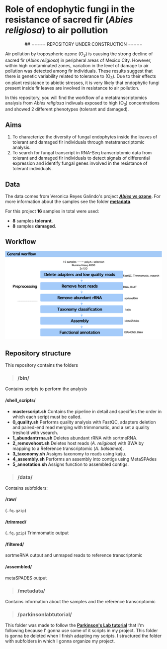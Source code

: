 # **Role of endophytic fungi in the resistance of sacred fir (*Abies religiosa*) to air pollution**

<div align="center"> ## ===== REPOSITORY UNDER CONSTRUCTION ===== </div>






Air pollution by tropospheric ozone (O<sub>3</sub>) is causing the strong decline of sacred fir (*Abies religiosa*) in peripheral areas of Mexico City. However, within high contaminated zones, variation in the level of damage to air pollution was detected among fir individuals. These results suggest that there is genetic variability related to tolerance to (O<sub>3</sub>). Due to their effects on plant resistance to abiotic stresses, it is very likely that endophytic fungi present inside fir leaves are involved in resistance to air pollution.

In this repository, you will find the workflow of a metatranscriptomics analysis from *Abies religiosa* indivuals exposed to high (O<sub>3</sub>) concentrations and showed 2 different phenotypes (tolerant and damaged). 

## **Aims**

1. To characterize the diversity of fungal endophytes inside the leaves of tolerant and damaged fir individuals through metatranscriptomic analysis.
2. To search for fungal transcript in RNA-Seq transcriptomic data from tolerant and damaged fir individuals to detect signals of differential expression and identify fungal genes involved in the resistance of tolerant individuals.

## **Data**

The data comes from Veronica Reyes Galindo's project [***Abies* vs ozone**](https://github.com/VeroIarrachtai/Abies_vs_ozone). For more information about the samples see the folder [**metadata**](https://github.com/VeroIarrachtai/Abies_vs_ozone/blob/master/4_Transcriptomics/metadata/RNA_sacredfir.csv).

For this project **16** samples in total were used:

* **8** samples **tolerant**.
* **8** samples **damaged**.  


## **Workflow**

![](workflow.png)

## **Repository structure**

This repository contains the folders

>### /bin/

Contains scripts to perform the analysis

#### /shell_scripts/

  * **masterscript.sh**
 Contains the pipeline in detail and specifies the order in which each script must be called.
  * **0_quality.sh**
 Performs quality analysis with FastQC, adapters deletion and paired-end read merging with trimmomatic, and a set a quality treshold with vsearch.
  * **1_abundantrrna.sh**
  Deletes abundant rRNA with sortmeRNA.
  * **2_removehost.sh**
  Deletes host reads (*A. religiosa*) with BWA by mapping to a Reference transcriptomic (*A. balsamea*).
  * **3_taxonomy.sh**
  Assigns taxonomy to reads using kaiju.
  * **4_assembly.sh**
  Performs an assembly into contigs using MetaSPAdes
  * **5_annotation.sh**
  Assigns function to assembled contigs. 
  
 


>### /data/
Contains subfolders:

#### /raw/
(`.fq.gzip`)
#### /trimmed/
(`.fq.gzip`) Trimmomatic output
#### /filtered/
sortmeRNA output and unmaped reads to reference transcriptomic
#### /assembled/
metaSPADES output


>### /metadata/
Contains information about the samples and the reference transcriptomic

>### /parkinsonlabtutorial/
This folder was made to follow the [**Parkinson's Lab tutorial**](https://github.com/ParkinsonLab/Metatranscriptome-Workshop) that I'm following because I' gonna use some of it scripts in my project. This folder is gonna be deleted when I finish adapting my scripts.
I structured the folder with subfolders in which I gonna organize my project.
